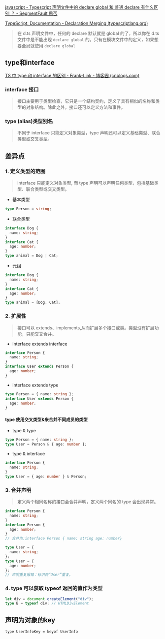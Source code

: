 [javascript - Typescript 声明文件中的 declare global 和 普通 declare 有什么区别 ？ - SegmentFault 思否](https://segmentfault.com/q/1010000016173914)

[TypeScript: Documentation - Declaration Merging (typescriptlang.org)](https://www.typescriptlang.org/docs/handbook/declaration-merging.html)

> 在 d.ts 声明文件中，任何的 declare 默认就是 global 的了，所以你在 d.ts 文件中是不能出现 `declare global` 的。只有在模块文件中的定义，如果想要全局就使用 `declare global`



## type和interface

[TS 中 type 和 interface 的区别 - Frank-Link - 博客园 (cnblogs.com)](https://www.cnblogs.com/frank-link/p/14781056.html)

### interface 接口

> 接口主要用于类型检查，它只是一个结构契约，定义了具有相似的名称和类型的对象结构。除此之外，接口还可以定义方法和事件。

### type (alias)类型别名

> 不同于 interface 只能定义对象类型，type 声明还可以定义基础类型、联合类型或交叉类型。

## 差异点

### 1. 定义类型的范围

> interface 只能定义对象类型, 而 type 声明可以声明任何类型，包括基础类型、联合类型或交叉类型。

- 基本类型

```ts
type Person = string;
```

- 联合类型

```ts
interface Dog {
  name: string;
}
interface Cat {
  age: number;
}
type animal = Dog | Cat;
```

- 元组

```ts
interface Dog {
  name: string;
}
interface Cat {
  age: number;
}
type animal = [Dog, Cat];
```

### 2. 扩展性

> 接口可以 extends、implements,从而扩展多个接口或类。类型没有扩展功能，只能交叉合并。

- interface extends interface

```ts
interface Person {
  name: string;
}
interface User extends Person {
  age: number;
}
```

- interface extends type

```ts
type Person = { name: string };
interface User extends Person {
  age: number;
}
```

#### **type 使用交叉类型&来合并不同成员的类型**

- type & type

```ts
type Person = { name: string };
type User = Person & { age: number };
```

- type & interface

```ts
interface Person {
  name: string;
}
type User = { age: number } & Person;
```

### 3. 合并声明

> 定义两个相同名称的接口会合并声明，定义两个同名的 type 会出现异常。

```ts
interface Person {
  name: string;
}
interface Person {
  age: number;
}
// 合并为:interface Person { name: string age: number}

type User = {
  name: string;
};
type User = {
  age: number;
};
// 声明重复报错：标识符“User”重复。
```

### 4. type 可以获取 typeof 返回的值作为类型

```ts
let div = document.createElement("div");
type B = typeof div; // HTMLDivElement
```

## 声明为对象的key

```
type UserInfoKey = keyof UserInfo
```

